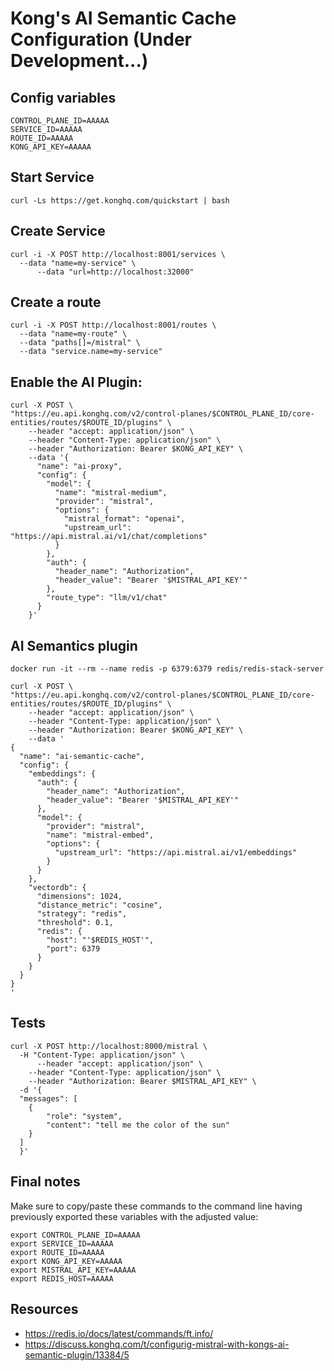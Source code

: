 # Kong's AI Semantic Cache Configuration (Under Development...)

## Config variables

```properties
CONTROL_PLANE_ID=AAAAA
SERVICE_ID=AAAAA
ROUTE_ID=AAAAA
KONG_API_KEY=AAAAA
```

## Start Service

```shell
curl -Ls https://get.konghq.com/quickstart | bash
```

## Create Service

```shell
curl -i -X POST http://localhost:8001/services \
  --data "name=my-service" \
      --data "url=http://localhost:32000"
```

## Create a route

```shell
curl -i -X POST http://localhost:8001/routes \
  --data "name=my-route" \
  --data "paths[]=/mistral" \
  --data "service.name=my-service"
```

## Enable the AI Plugin:

```shell
curl -X POST \
"https://eu.api.konghq.com/v2/control-planes/$CONTROL_PLANE_ID/core-entities/routes/$ROUTE_ID/plugins" \
    --header "accept: application/json" \
    --header "Content-Type: application/json" \
    --header "Authorization: Bearer $KONG_API_KEY" \
    --data '{
      "name": "ai-proxy",
      "config": {
        "model": {
          "name": "mistral-medium",
          "provider": "mistral",
          "options": {
            "mistral_format": "openai",
            "upstream_url": "https://api.mistral.ai/v1/chat/completions"
          }
        },
        "auth": {
          "header_name": "Authorization",
          "header_value": "Bearer '$MISTRAL_API_KEY'"
        },
        "route_type": "llm/v1/chat"
      }
    }'
```

## AI Semantics plugin

```shell
docker run -it --rm --name redis -p 6379:6379 redis/redis-stack-server
```

```shell
curl -X POST \
"https://eu.api.konghq.com/v2/control-planes/$CONTROL_PLANE_ID/core-entities/routes/$ROUTE_ID/plugins" \
    --header "accept: application/json" \
    --header "Content-Type: application/json" \
    --header "Authorization: Bearer $KONG_API_KEY" \
    --data '
{
  "name": "ai-semantic-cache",
  "config": {
    "embeddings": {
      "auth": {
        "header_name": "Authorization",
        "header_value": "Bearer '$MISTRAL_API_KEY'"
      },
      "model": {
        "provider": "mistral",
        "name": "mistral-embed",
        "options": {
          "upstream_url": "https://api.mistral.ai/v1/embeddings"
        }
      }
    },
    "vectordb": {
      "dimensions": 1024,
      "distance_metric": "cosine",
      "strategy": "redis",
      "threshold": 0.1,
      "redis": {
        "host": "'$REDIS_HOST'",
        "port": 6379
      }
    }
  }
}
'
```

## Tests


```shell
curl -X POST http://localhost:8000/mistral \
  -H "Content-Type: application/json" \
      --header "accept: application/json" \
    --header "Content-Type: application/json" \
    --header "Authorization: Bearer $MISTRAL_API_KEY" \
  -d '{
  "messages": [
    {
        "role": "system",
        "content": "tell me the color of the sun"
    }
  ]
  }'
```

## Final notes

Make sure to copy/paste these commands to the command line having previously exported these variables with the adjusted value:

```shell
export CONTROL_PLANE_ID=AAAAA
export SERVICE_ID=AAAAA
export ROUTE_ID=AAAAA
export KONG_API_KEY=AAAAA
export MISTRAL_API_KEY=AAAAA
export REDIS_HOST=AAAAA
```

## Resources

- https://redis.io/docs/latest/commands/ft.info/
- https://discuss.konghq.com/t/configurig-mistral-with-kongs-ai-semantic-plugin/13384/5

